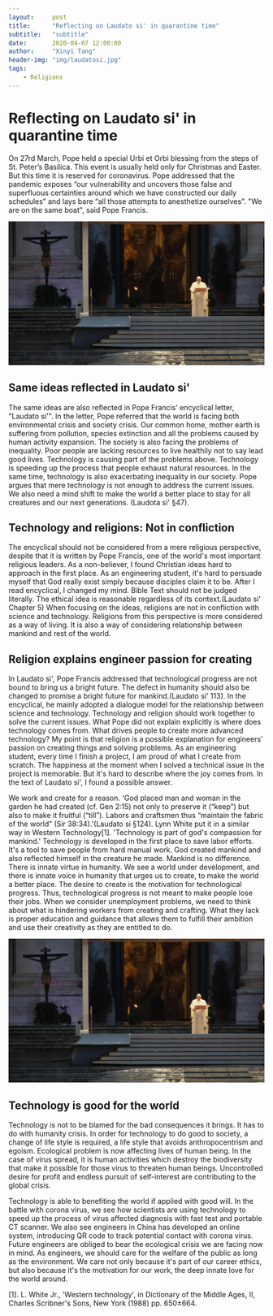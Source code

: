 ```yaml
---
layout:     post
title:      "Reflecting on Laudato si' in quarantine time"
subtitle:   "subtitle"
date:       2020-04-07 12:00:00
author:     "Xinyi Tang"
header-img: "img/laudatosi.jpg"
tags:
    - Religions
---
```


# Reflecting on Laudato si' in quarantine time

On 27rd March, Pope held a special Urbi et Orbi blessing from the steps of St. Peter’s Basilica. This event is usually held only for Christmas and Easter. But this time it is reserved for coronavirus. Pope addressed that the pandemic exposes “our vulnerability and uncovers those false and superfluous certainties around which we have constructed our daily schedules” and lays bare “all those attempts to anesthetize ourselves”. "We are on the same boat", said Pope Francis. 

![pope-stand-alone](img/pope-stand-alone.jpg)

## Same ideas reflected in Laudato si'

The same ideas are also reflected in Pope Francis' encyclical letter, "Laudato si'". In the letter, Pope referred  that the world is facing both environmental crisis and society crisis. Our common home, mother earth is suffering from pollution, species extinction and all the problems caused by human activity expansion. The society is also facing the problems of inequality. Poor people are lacking resources to live healthily not to say lead good lives.  Technology is causing part of the problems above. Technology is speeding up the process that people exhaust natural resources. In the same time, technology is also exacerbating inequality in our society. Pope argues that mere technology is not enough to address the current issues. We also need a mind shift to make the world a better place to stay for all creatures and our next generations. (Laudota si' §47).

## Technology and religions: Not in confliction

The encyclical should not be considered from a mere religious perspective, despite that it is written by Pope Francis, one of the world's most important religious leaders.  As a non-believer, I found Christian ideas hard to approach in the first place. As an engineering student, it's hard to persuade myself that God really exist simply because disciples claim it to be. After I read encyclical, I changed my mind. Bible Text should not be judged literally. The ethical idea is reasonable regardless of its context.(Laudato si' Chapter 5)  When focusing on the ideas, religions are not in confliction with science and technology. Religions from this perspective is more considered as a way of living. It is also a way of considering relationship between mankind and rest of the world.

## Religion explains engineer passion for creating

In Laudato si', Pope Francis addressed that technological progress are not bound to bring us a bright future. The defect in humanity should also be changed to promise a bright future for mankind.(Laudato si' 113). In the encyclical, he mainly adopted a dialogue model for the relationship between science and technology. Technology and religion should work together to solve the current issues. What Pope did not explain explicitly is where does technology comes from. What drives people to create more advanced technology?  My point is that religion is a possible explanation for engineers' passion on creating things and solving problems. As an engineering student, every time I finish a project, I am proud of what I create from scratch. The happiness at the moment when I solved a technical issue in the project is memorable. But it's hard to describe where the joy comes from. In the text of Laudato si', I found a possible answer. 

We work and create for a reason. 'God placed man and woman in the garden he had created (cf. Gen 2:15) not only to preserve it (“keep”) but also to make it fruitful (“till”). Labors and craftsmen thus “maintain the fabric of the world” (Sir 38:34).'(Laudato si §124).  Lynn White put it in a similar way in Western Technology[1]. 'Technology is part of god's compassion for mankind.'  Technology is developed in the first place to save labor efforts. It's a tool to save people from hard manual work. God created mankind and also reflected himself in the creature he made. Mankind is no difference. There is innate virtue in humanity. We see a world under development, and there is innate voice in humanity that urges us to create, to make the world a better place. The desire to create is the motivation for technological progress. Thus, technological progress is not meant to make people lose their jobs. When we consider unemployment problems, we need to think about what is hindering workers from creating and crafting. What they lack is proper education and guidance that allows them to fulfill their ambition and use their creativity as they are entitled to do.

![pope-stand-alone](img/pope-stand-alone.jpg)

## Technology is good for the world

Technology is not to be blamed for the bad consequences it brings. It has to do with humanity crisis. In order for technology to do good to society, a change of life style is required, a life style that avoids anthropocentrism and egoism. Ecological problem is now affecting lives of human being. In the case of virus spread, it is human activities which destroy the biodiversity that make it possible for those virus to threaten human beings. Uncontrolled desire for profit and endless pursuit of self-interest are contributing to the global crisis.

Technology is able to benefiting the world if applied with good will. In the battle with corona virus, we see how scientists are using technology to speed up the process of virus affected diagnosis with fast test and portable CT scanner. We also see engineers in China has developed an online system, introducing QR code to track potential contact with corona virus. Future engineers are obliged to bear the ecological crisis we are facing now in mind. As engineers, we should care for the welfare of the public as long as the environment. We care not only because it's part of our career ethics, but also because it's the motivation for our work, the deep innate love for the world around.

[1]. L. White Jr., 'Western technology', in Dictionary of the Middle Ages, II, Charles Scribner's Sons, New York (1988) pp. 650±664. 

